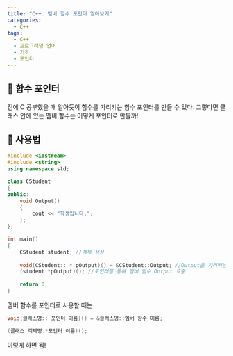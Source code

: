 ```yaml
---
title: "C++. 멤버 함수 포인터 알아보기"
categories:
  - C++
tags:
  - C++
  - 프로그래밍 언어
  - 기초
  - 포인터
---
```


## 🌟 함수 포인터

전에 C 공부했을 때 알아듯이 함수를 가리키는 함수 포인터를 만들 수 있다. 그렇다면 클래스 안에 있는 멤버 함수는 어떻게 포인터로 만들까!



## 🌟 사용법

```c++
#include <iostream>
#include <string>
using namespace std;

class CStudent
{
public:
    void Output()
    {
        cout << "학생입니다.";
    };
};

int main()
{
    CStudent student; //객체 생성
    
    void(CStudent:: * pOutput)() = &CStudent::Output; //Output을 가리키는 포인터 생성
    (student.*pOutput)(); //포인터를 통해 멤버 함수 Output 호출
    
    return 0;
}
```



멤버 함수를 포인터로 사용할 때는

```c++
void(클래스명:: 포인터 이름)() = &클래스명::멤버 함수 이름;

(클래스 객체명.*포인터 이름)();
```

이렇게 하면 됨!
